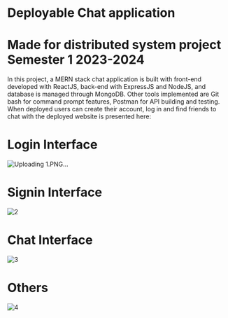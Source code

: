 # Deployable Chat application 
# Made for distributed system project Semester 1 2023-2024
In this project, a MERN stack chat application is built with front-end developed with ReactJS,  back-end with ExpressJS and NodeJS, and database is managed through MongoDB. Other tools implemented are Git bash for command prompt features, Postman for API building and testing. When deployed users can create their account, log in and find friends to chat with the deployed website is presented here: 
# Login Interface
![Uploading 1.PNG…]()
# Signin Interface
![2](https://github.com/UmiHoag/ChatApplication/assets/114864749/0b94e532-fde4-4804-9453-869317612f0b)
# Chat Interface
![3](https://github.com/UmiHoag/ChatApplication/assets/114864749/9ec6f1ee-b766-4ba4-893b-1f05effeac33)
# Others
![4](https://github.com/UmiHoag/ChatApplication/assets/114864749/0daff2e6-cf85-4a51-845e-55f258de5732)
